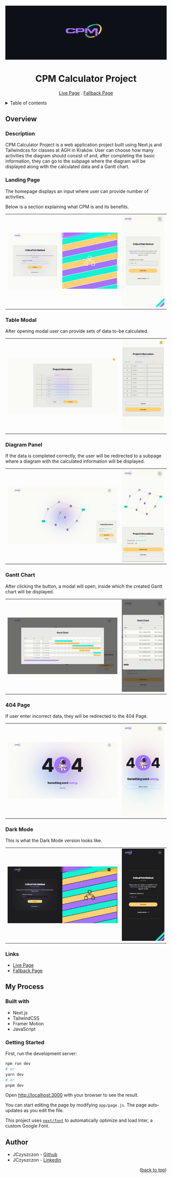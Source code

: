<div align="center">

![Banner CPM Project](/app/img/screens/cpm-banner-4.png)

# CPM Calculator Project

[Live Page][live-page] . [Fallback Page][fallback-page]

</div>

<details>
<summary>Table of contents</summary>

-   [Overview](#overview)
    -   [Description](#the-challenge)
    -   [Landing Page](#landing-page)
    -   [Table Modal](#table-modal)
    -   [Diagram Panel](#diagram-panel)
    -   [Gantt Chart](#gantt-chart)
    -   [404 Page](#404-page)
    -   [Dark Mode](#dark-mode)
    -   [Links](#links)
-   [My process](#my-process)
    -   [Built with](#built-with)
    -   [Getting Started](#getting-started)
-   [Author](#author)

</details>

## Overview

### Description

CPM Calculator Project is a web application project built using Next.js and Tailwindcss for classes at AGH in Kraków. User can choose how many activities the diagram should consist of and, after completing the basic information, they can go to the subpage where the diagram will be displayed along with the calculated data and a Gantt chart.

### Landing Page

The homepage displays an input where user can provide number of activities.

Below is a section explaining what CPM is and its benefits.

<table>
    <tr>
        <td>
            <img src="./app/img/screens/landing-page-desktop.png" alt="Desktop solution" width="100%" title="Desktop solution"/>
        </td>
        <td>
            <img src="./app/img/screens/landing-page-mobile.png" alt="Mobile solution" title="Mobile solution" width="100%" />
        </td>
    </tr>
</table>

### Table Modal

After opening modal user can provide sets of data to-be calculated.

<table>
    <tr>
        <td>
            <img src="./app/img/screens/table-modal-desktop.png" alt="Desktop solution" width="100%" title="Desktop solution"/>
        </td>
        <td>
            <img src="./app/img/screens/table-modal-mobile.png" alt="Mobile solution" title="Mobile solution" width="100%" />
        </td>
    </tr>
</table>

### Diagram Panel

If the data is completed correctly, the user will be redirected to a subpage where a diagram with the calculated information will be displayed.

<table>
    <tr>
        <td>
            <img src="./app/img/screens/diagram-panel-desktop.png" alt="Desktop solution" width="100%" title="Desktop solution"/>
        </td>
        <td>
            <img src="./app/img/screens/diagram-panel-mobile.png" alt="Mobile solution" title="Mobile solution" width="100%" />
        </td>
    </tr>
</table>

### Gantt Chart

After clicking the button, a modal will open, inside which the created Gantt chart will be displayed.

<table>
    <tr>
        <td>
            <img src="./app/img/screens/gantt-chart-desktop.png" alt="Desktop solution" width="100%" title="Desktop solution"/>
        </td>
        <td>
            <img src="./app/img/screens/gantt-chart-mobile.png" alt="Mobile solution" title="Mobile solution" width="100%" />
        </td>
    </tr>
</table>

### 404 Page

If user enter incorrect data, they will be redirected to the 404 Page.

<table>
    <tr>
        <td>
            <img src="./app/img/screens/404-page-desktop.png" alt="Desktop solution" width="100%" title="Desktop solution"/>
        </td>
        <td>
            <img src="./app/img/screens/404-page-mobile.png" alt="Mobile solution" title="Mobile solution" width="100%" />
        </td>
    </tr>
</table>

### Dark Mode

This is what the Dark Mode version looks like.

<table>
    <tr>
        <td>
            <img src="./app/img/screens/dark-mode-desktop.png" alt="Desktop solution" width="100%" title="Desktop solution"/>
        </td>
        <td>
            <img src="./app/img/screens/dark-mode-mobile.png" alt="Mobile solution" title="Mobile solution" width="100%" />
        </td>
    </tr>
</table>

### Links

-   [Live Page][live-page]
-   [Fallback Page][fallback-page]

## My Process

### Built with

-   Next.js
-   TailwindCSS
-   Framer Motion
-   JavaScript

### Getting Started

First, run the development server:

```bash
npm run dev
# or
yarn dev
# or
pnpm dev
```

Open [http://localhost:3000](http://localhost:3000) with your browser to see the result.

You can start editing the page by modifying `app/page.js`. The page auto-updates as you edit the file.

This project uses [`next/font`](https://nextjs.org/docs/basic-features/font-optimization) to automatically optimize and load Inter, a custom Google Font.

## Author

-   JCzyszczon - [Github](https://github.com/JCzyszczon)
-   JCzyszczon - [Linkedin](https://www.linkedin.com/in/jakub-czyszczoń-5265b02a6/)

<p align="right">(<a href="#top">back to top</a>)</p>

[live-page]: https://cpm-calculator-omega.vercel.app
[fallback-page]: https://cpm-calculator-git-main-jczyszczons-projects.vercel.app